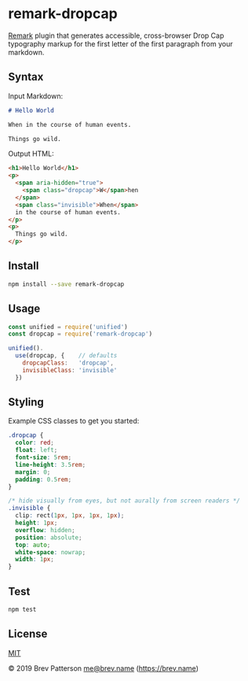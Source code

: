 # remark-dropcap

[Remark][remark] plugin that generates accessible, cross-browser Drop Cap
typography markup for the first letter of the first paragraph from your
markdown.

## Syntax

Input Markdown:

```markdown
# Hello World

When in the course of human events.

Things go wild.
```

Output HTML:

```html
<h1>Hello World</h1>
<p>
  <span aria-hidden="true">
    <span class="dropcap">W</span>hen
  </span>
  <span class="invisible">When</span>
  in the course of human events.
</p>
<p>
  Things go wild.
</p>
```

## Install

```bash
npm install --save remark-dropcap
```

## Usage

```javascript
const unified = require('unified')
const dropcap = require('remark-dropcap')

unified().
  use(dropcap, {    // defaults
    dropcapClass:   'dropcap',
    invisibleClass: 'invisible'
  })
```

## Styling

Example CSS classes to get you started:

```css
.dropcap {
  color: red;
  float: left;
  font-size: 5rem;
  line-height: 3.5rem;
  margin: 0;
  padding: 0.5rem;
}

/* hide visually from eyes, but not aurally from screen readers */
.invisible {
  clip: rect(1px, 1px, 1px, 1px);
  height: 1px;
  overflow: hidden;
  position: absolute;
  top: auto;
  white-space: nowrap;
  width: 1px;
}
```

## Test

```bash
npm test
```

## License

[MIT][mit]

© 2019 Brev Patterson <me@brev.name> (https://brev.name)

[mit]: https://github.com/brev/gatsby-remark-contianers/blob/master/LICENSE
[remark]: https://remark.js.org/

